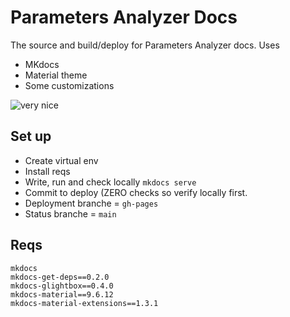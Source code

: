 # Parameters Analyzer Docs

The source and build/deploy for Parameters Analyzer docs. Uses

- MKdocs
- Material theme
- Some customizations

![very nice](https://media3.giphy.com/media/v1.Y2lkPTc5MGI3NjExOWlwa3l0bzJrOXF1eHB4YWt3MzZ2am51eW50aWoyeHp0NGFpZm92aiZlcD12MV9pbnRlcm5hbF9naWZfYnlfaWQmY3Q9Zw/Od0QRnzwRBYmDU3eEO/giphy.gif)

## Set up 
* Create virtual env
* Install reqs
* Write, run and check locally `mkdocs serve`
* Commit to deploy (ZERO checks so verify locally first.
* Deployment branche = `gh-pages`
* Status branche = `main`

## Reqs
```
mkdocs 
mkdocs-get-deps==0.2.0 
mkdocs-glightbox==0.4.0 
mkdocs-material==9.6.12 
mkdocs-material-extensions==1.3.1
```
